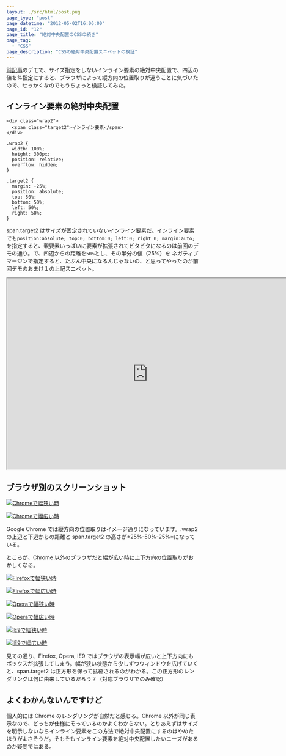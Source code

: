 ```yaml
---
layout: ./src/html/post.pug
page_type: "post"
page_datetime: "2012-05-02T16:06:00"
page_id: "12"
page_title: "絶対中央配置のCSSの続き"
page_tag:
  - "CSS"
page_description: "CSSの絶対中央配置スニペットの検証"
---
```


[前記事](/archives/11.html)のデモで、サイズ指定をしないインライン要素の絶対中央配置で、四辺の値を%指定にすると、ブラウザによって縦方向の位置取りが違うことに気づいたので、せっかくなのでもうちょっと検証してみた。

## インライン要素の絶対中央配置

```
<div class="wrap2">
  <span class="target2">インライン要素</span>
</div>
```

```
.wrap2 {
  width: 100%;
  height: 300px;
  position: relative;
  overflow: hidden;
}

.target2 {
  margin: -25%;
  position: absolute;
  top: 50%;
  bottom: 50%;
  left: 50%;
  right: 50%;
}
```

span.target2 はサイズが固定されていないインライン要素だ。インライン要素でも`position:absolute; top:0; bottom:0; left:0; right 0; margin:auto;`を指定すると、親要素いっぱいに要素が拡張されてビタビタになるのは前回のデモの通り。で、四辺からの距離を`50%`とし、その半分の値（25%）を ネガティブマージンで指定すると、たぶん中央になるんじゃないの、と思ってやったのが前回デモのおまけ１の上記スニペット。

<iframe width="736" height="500" src="https://jsfiddle.net/wcgba6x0/embedded/result,html,css/" allowfullscreen="allowfullscreen"></iframe>

## ブラウザ別のスクリーンショット

[![Chromeで幅狭い時](/img/inline-element-with-pointer-events-none/chrome_thin.png "Google Chrome 18、ブラウザ幅を狭くした場合")](/img/inline-element-with-pointer-events-none/chrome_thin.png)

[![Chromeで幅広い時](/img/inline-element-with-pointer-events-none/chrome_wide.png "Google Chrome 18、ブラウザ幅を広くした場合")](/img/inline-element-with-pointer-events-none/chrome_wide.png)

Google Chrome では縦方向の位置取りはイメージ通りになっています。.wrap2 の上辺と下辺からの距離と span.target2 の高さが*25%-50%-25%*になっている。

ところが、Chrome 以外のブラウザだと幅が広い時に上下方向の位置取りがおかしくなる。

[![Firefoxで幅狭い時](/img/inline-element-with-pointer-events-none/ff_thin.png "Firefox 12、ブラウザ幅を狭くした場合")](/img/inline-element-with-pointer-events-none/ff_thin.png)

[![Firefoxで幅広い時](/img/inline-element-with-pointer-events-none/ff_wide.png "Firefox 12、ブラウザ幅を広くした場合")](/img/inline-element-with-pointer-events-none/ff_wide.png)

[![Operaで幅狭い時](/img/inline-element-with-pointer-events-none/opera_thin.png "Opera 11.62、ブラウザ幅を狭くした場合")](/img/inline-element-with-pointer-events-none/opera_thin.png)

[![Operaで幅広い時](/img/inline-element-with-pointer-events-none/opera_wide.png "Opera 11.62、ブラウザ幅を広くした場合")](/img/inline-element-with-pointer-events-none/opera_wide.png)

[![IE9で幅狭い時](/img/inline-element-with-pointer-events-none/ie9_thin.png "Internet Explorer 9、ブラウザ幅を狭くした場合")](/img/inline-element-with-pointer-events-none/ie9_thin.png)

[![IE9で幅広い時](/img/inline-element-with-pointer-events-none/ie9_wide.png "Internet Explorer 9、ブラウザ幅を広くした場合")](/img/inline-element-with-pointer-events-none/ie9_wide.png)

見ての通り、Firefox, Opera, IE9 ではブラウザの表示幅が広いと上下方向にもボックスが拡張してしまう。幅が狭い状態から少しずつウィンドウを広げていくと、span.target2 は正方形を保って拡縮されるのがわかる。この正方形のレンダリングは何に由来しているだろう？（対応ブラウザでのみ確認）

## よくわかんないんですけど

個人的には Chrome のレンダリングが自然だと感じる。Chrome 以外が同じ表示なので、どっちが仕様にそっているのかよくわからない。とりあえずはサイズを明示しないならインライン要素をこの方法で絶対中央配置にするのはやめたほうがよさそうだ。そもそもインライン要素を絶対中央配置したいニーズがあるのか疑問ではある。
